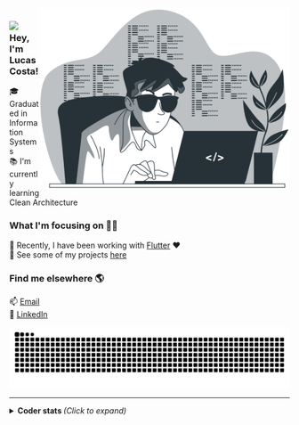 <img align="right" alt="GIF" src="assets/coding.png" width="450"/>


### <img src="https://media.giphy.com/media/hvRJCLFzcasrR4ia7z/giphy.gif" width="30"> Hey, I'm Lucas Costa!

:mortar_board: Graduated in Information Systems  
:books: I'm currently learning Clean Architecture 

### What I'm focusing on :man_technologist:

:iphone: Recently, I have been working with [Flutter](https://flutter.dev/) :heart:    
:open_file_folder: See some of my projects [here](https://github.com/ocostalucas?tab=repositories)

### Find me elsewhere :earth_americas:

:mailbox: [Email](mailto:ocostalucas.dev@gmail.com)  
:briefcase: [LinkedIn](https://www.linkedin.com/in/ocostalucas/)  

![Snake animation](https://github.com/ocostalucas/ocostalucas/blob/output/github-contribution-grid-snake.svg)

---
<details>
  <summary> <b> Coder stats </b> <i>(Click to expand)</i> </summary>
  <br>
  <br>
  <div align="center">
    <a href="https://github.com/ocostalucas">
    <img height="180em" src="https://github-readme-stats.vercel.app/api?username=ocostalucas&show_icons=true&title_color=EF2D56&icon_color=FF9914&text_color=F8F4F9&bg_color=031926&count_private=true" />  
    <img height="180em"src="https://github-readme-stats.vercel.app/api/top-langs/?username=ocostalucas&layout=compact&show_icons=true&title_color=EF2D56&icon_color=FF9914&text_color=F8F4F9&bg_color=031926&count_private=true" />
  </div>
